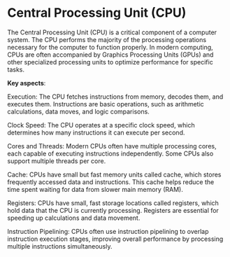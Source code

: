 # Central Processing Unit (CPU)

The Central Processing Unit (CPU) is a critical component of a computer system. The CPU performs the majority of the processing operations necessary for the computer to function properly. In modern computing, CPUs are often accompanied by Graphics Processing Units (GPUs) and other specialized processing units to optimize performance for specific tasks.

**Key aspects**:

Execution: The CPU fetches instructions from memory, decodes them, and executes them. Instructions are basic operations, such as arithmetic calculations, data moves, and logic comparisons.

Clock Speed: The CPU operates at a specific clock speed, which determines how many instructions it can execute per second.

Cores and Threads: Modern CPUs often have multiple processing cores, each capable of executing instructions independently. Some CPUs also support multiple threads per core.

Cache: CPUs have small but fast memory units called cache, which stores frequently accessed data and instructions. This cache helps reduce the time spent waiting for data from slower main memory (RAM).

Registers: CPUs have small, fast storage locations called registers, which hold data that the CPU is currently processing. Registers are essential for speeding up calculations and data movement.

Instruction Pipelining: CPUs often use instruction pipelining to overlap instruction execution stages, improving overall performance by processing multiple instructions simultaneously.
